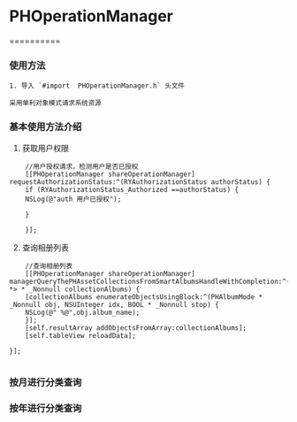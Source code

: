 # PHOperationManager


==========

### 使用方法

    1. 导入 `#import  PHOperationManager.h` 头文件

    采用单利对象模式请求系统资源

###  基本使用方法介绍

   
1. 获取用户权限
    
   
```
    //用户授权请求，检测用户是否已授权
    [[PHOperationManager shareOperationManager] requestAuthorizationStatus:^(RYAuthorizationStatus authorStatus) {
    if (RYAuthorizationStatus_Authorized ==authorStatus) {
    NSLog(@"auth 用户已授权");

    }

    }];

```
  

2. 查询相册列表


```
    //查询相册列表
    [[PHOperationManager shareOperationManager] managerQueryThePHAssetCollectionsFromSmartAlbumsHandleWithCompletion:^(NSArray<PHAlbumMode  *> * _Nonnull collectionAlbums) {
    [collectionAlbums enumerateObjectsUsingBlock:^(PHAlbumMode * _Nonnull obj, NSUInteger idx, BOOL * _Nonnull stop) {
    NSLog(@" %@",obj.album_name);
    }];
    [self.resultArray addObjectsFromArray:collectionAlbums];
    [self.tableView reloadData];

}];
    
```

###  按月进行分类查询

###  按年进行分类查询